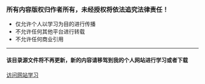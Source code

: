 ### 所有内容版权归作者所有，未经授权将依法追究法律责任！

- 仅允许个人以学习为目的进行传播
- 不允许任何其他平台进行转载
- 不允许任何商业引用

---

#### 该目录源文件将不再更新，新的内容请移驾到我的个人网站进行学习或者下载

[访问网站学习](https://www.geekxh.com)